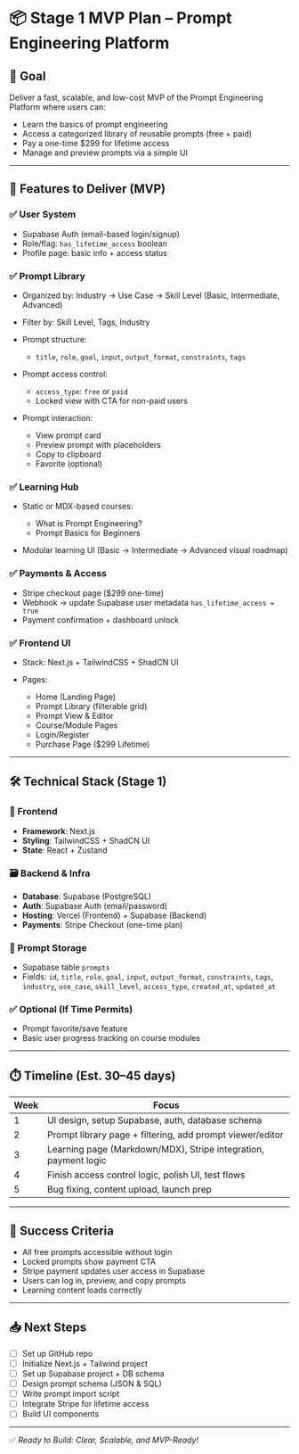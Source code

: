 # 📦 Stage 1 MVP Plan – Prompt Engineering Platform

## 🎯 Goal

Deliver a fast, scalable, and low-cost MVP of the Prompt Engineering Platform where users can:

* Learn the basics of prompt engineering
* Access a categorized library of reusable prompts (free + paid)
* Pay a one-time \$299 for lifetime access
* Manage and preview prompts via a simple UI

---

## 🚀 Features to Deliver (MVP)

### ✅ User System

* Supabase Auth (email-based login/signup)
* Role/flag: `has_lifetime_access` boolean
* Profile page: basic info + access status

### ✅ Prompt Library

* Organized by: Industry → Use Case → Skill Level (Basic, Intermediate, Advanced)
* Filter by: Skill Level, Tags, Industry
* Prompt structure:

  * `title`, `role`, `goal`, `input`, `output_format`, `constraints`, `tags`
* Prompt access control:

  * `access_type`: `free` or `paid`
  * Locked view with CTA for non-paid users
* Prompt interaction:

  * View prompt card
  * Preview prompt with placeholders
  * Copy to clipboard
  * Favorite (optional)

### ✅ Learning Hub

* Static or MDX-based courses:

  * What is Prompt Engineering?
  * Prompt Basics for Beginners
* Modular learning UI (Basic → Intermediate → Advanced visual roadmap)

### ✅ Payments & Access

* Stripe checkout page (\$299 one-time)
* Webhook → update Supabase user metadata `has_lifetime_access = true`
* Payment confirmation + dashboard unlock

### ✅ Frontend UI

* Stack: Next.js + TailwindCSS + ShadCN UI
* Pages:

  * Home (Landing Page)
  * Prompt Library (filterable grid)
  * Prompt View & Editor
  * Course/Module Pages
  * Login/Register
  * Purchase Page (\$299 Lifetime)

---

## 🛠️ Technical Stack (Stage 1)

### 🔧 Frontend

* **Framework**: Next.js
* **Styling**: TailwindCSS + ShadCN UI
* **State**: React + Zustand

### 🗃️ Backend & Infra

* **Database**: Supabase (PostgreSQL)
* **Auth**: Supabase Auth (email/password)
* **Hosting**: Vercel (Frontend) + Supabase (Backend)
* **Payments**: Stripe Checkout (one-time plan)

### 📁 Prompt Storage

* Supabase table `prompts`
* Fields: `id`, `title`, `role`, `goal`, `input`, `output_format`, `constraints`, `tags`, `industry`, `use_case`, `skill_level`, `access_type`, `created_at`, `updated_at`

### ✅ Optional (If Time Permits)

* Prompt favorite/save feature
* Basic user progress tracking on course modules

---

## ⏱️ Timeline (Est. 30–45 days)

| Week | Focus                                                           |
| ---- | --------------------------------------------------------------- |
| 1    | UI design, setup Supabase, auth, database schema                |
| 2    | Prompt library page + filtering, add prompt viewer/editor       |
| 3    | Learning page (Markdown/MDX), Stripe integration, payment logic |
| 4    | Finish access control logic, polish UI, test flows              |
| 5    | Bug fixing, content upload, launch prep                         |

---

## 📌 Success Criteria

* All free prompts accessible without login
* Locked prompts show payment CTA
* Stripe payment updates user access in Supabase
* Users can log in, preview, and copy prompts
* Learning content loads correctly

---

## 📥 Next Steps

* [ ] Set up GitHub repo
* [ ] Initialize Next.js + Tailwind project
* [ ] Set up Supabase project + DB schema
* [ ] Design prompt schema (JSON & SQL)
* [ ] Write prompt import script
* [ ] Integrate Stripe for lifetime access
* [ ] Build UI components

---

✅ *Ready to Build: Clear, Scalable, and MVP-Ready!*
